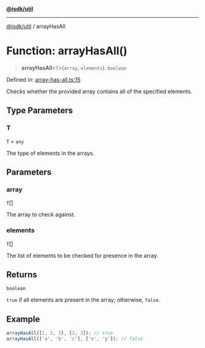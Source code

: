[**@isdk/util**](../README.md)

***

[@isdk/util](../globals.md) / arrayHasAll

# Function: arrayHasAll()

> **arrayHasAll**\<`T`\>(`array`, `elements`): `boolean`

Defined in: [array-has-all.ts:15](https://github.com/isdk/util.js/blob/37cf8e647afe115375188dc281429b45345985c4/src/array-has-all.ts#L15)

Checks whether the provided array contains all of the specified elements.

## Type Parameters

### T

`T` = `any`

The type of elements in the arrays.

## Parameters

### array

`T`[]

The array to check against.

### elements

`T`[]

The list of elements to be checked for presence in the array.

## Returns

`boolean`

`true` if all elements are present in the array; otherwise, `false`.

## Example

```ts
arrayHasAll([1, 2, 3], [2, 3]); // true
arrayHasAll(['a', 'b', 'c'], ['x', 'y']); // false
```
